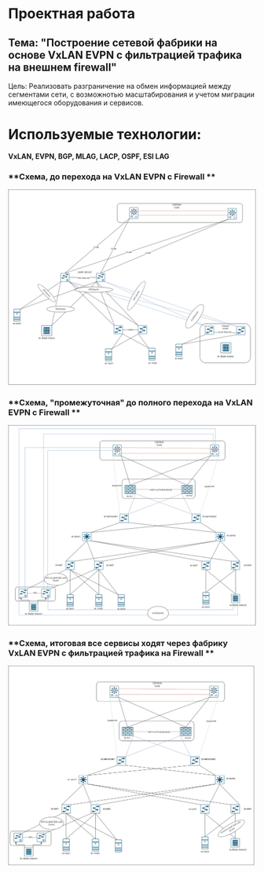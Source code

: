 # **Проектная работа**
## **Тема: "Построение сетевой фабрики на основе VxLAN EVPN с фильтрацией трафика на внешнем firewall"**

Цель:
Реализовать разграничение на обмен информацией между сегментами сети, с возможнотью масштабирования и учетом миграции имеющегося оборудования и сервисов.  

# **Используемые технологии:**
**VxLAN, EVPN, BGP, MLAG, LACP, OSPF, ESI LAG**

### **Cхема, до перехода на VxLAN EVPN с Firewall **

![](https://github.com/OneEyedDrake/otus-dc-net/blob/main/labs/project/scheme/Scheme%20do1.png)

### **Cхема, "промежуточная" до полного перехода на VxLAN EVPN с Firewall **

![](https://github.com/OneEyedDrake/otus-dc-net/blob/main/labs/project/scheme/Scheme%20after1.png)

### **Cхема, итоговая все сервисы ходят через фабрику VxLAN EVPN с фильтрацией трафика на Firewall **

![](https://github.com/OneEyedDrake/otus-dc-net/blob/main/labs/project/scheme/scheme%20final1.png)
